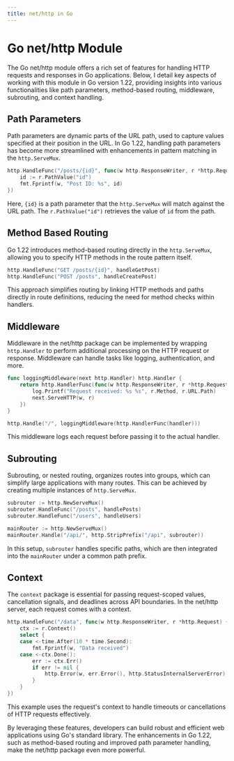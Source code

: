 ```yaml
---
title: net/http in Go 
---
```


# Go net/http Module

The Go net/http module offers a rich set of features for handling HTTP requests and responses in Go applications. Below, I detail key aspects of working with this module in Go version 1.22, providing insights into various functionalities like path parameters, method-based routing, middleware, subrouting, and context handling.

## Path Parameters

Path parameters are dynamic parts of the URL path, used to capture values specified at their position in the URL. In Go 1.22, handling path parameters has become more streamlined with enhancements in pattern matching in the `http.ServeMux`.

```go
http.HandleFunc("/posts/{id}", func(w http.ResponseWriter, r *http.Request) {
    id := r.PathValue("id")
    fmt.Fprintf(w, "Post ID: %s", id)
})
```

Here, `{id}` is a path parameter that the `http.ServeMux` will match against the URL path. The `r.PathValue("id")` retrieves the value of `id` from the path.

## Method Based Routing

Go 1.22 introduces method-based routing directly in the `http.ServeMux`, allowing you to specify HTTP methods in the route pattern itself.

```go
http.HandleFunc("GET /posts/{id}", handleGetPost)
http.HandleFunc("POST /posts", handleCreatePost)
```

This approach simplifies routing by linking HTTP methods and paths directly in route definitions, reducing the need for method checks within handlers.

## Middleware

Middleware in the net/http package can be implemented by wrapping `http.Handler` to perform additional processing on the HTTP request or response. Middleware can handle tasks like logging, authentication, and more.

```go
func loggingMiddleware(next http.Handler) http.Handler {
    return http.HandlerFunc(func(w http.ResponseWriter, r *http.Request) {
        log.Printf("Request received: %s %s", r.Method, r.URL.Path)
        next.ServeHTTP(w, r)
    })
}

http.Handle("/", loggingMiddleware(http.HandlerFunc(handler)))
```

This middleware logs each request before passing it to the actual handler.

## Subrouting

Subrouting, or nested routing, organizes routes into groups, which can simplify large applications with many routes. This can be achieved by creating multiple instances of `http.ServeMux`.

```go
subrouter := http.NewServeMux()
subrouter.HandleFunc("/posts", handlePosts)
subrouter.HandleFunc("/users", handleUsers)

mainRouter := http.NewServeMux()
mainRouter.Handle("/api/", http.StripPrefix("/api", subrouter))
```

In this setup, `subrouter` handles specific paths, which are then integrated into the `mainRouter` under a common path prefix.

## Context

The `context` package is essential for passing request-scoped values, cancellation signals, and deadlines across API boundaries. In the net/http server, each request comes with a context.

```go
http.HandleFunc("/data", func(w http.ResponseWriter, r *http.Request) {
    ctx := r.Context()
    select {
    case <-time.After(10 * time.Second):
        fmt.Fprintf(w, "Data received")
    case <-ctx.Done():
        err := ctx.Err()
        if err != nil {
            http.Error(w, err.Error(), http.StatusInternalServerError)
        }
    }
})
```

This example uses the request's context to handle timeouts or cancellations of HTTP requests effectively.

By leveraging these features, developers can build robust and efficient web applications using Go's standard library. The enhancements in Go 1.22, such as method-based routing and improved path parameter handling, make the net/http package even more powerful.